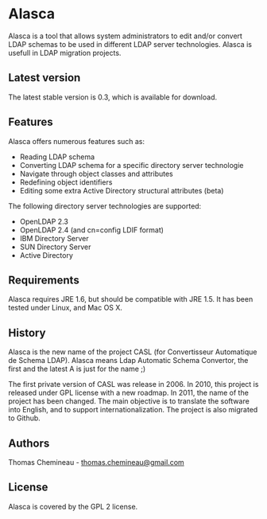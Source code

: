 
Alasca
======

Alasca is a tool that allows system administrators to edit and/or convert LDAP schemas to be used in different LDAP server technologies. Alasca is usefull in LDAP migration projects.

Latest version
--------------

The latest stable version is 0.3, which is available for download.

Features
--------

Alasca offers numerous features such as:

* Reading LDAP schema
* Converting LDAP schema for a specific directory server technologie
* Navigate through object classes and attributes
* Redefining object identifiers
* Editing some extra Active Directory structural attributes (beta)

The following directory server technologies are supported:

* OpenLDAP 2.3
* OpenLDAP 2.4 (and cn=config LDIF format)
* IBM Directory Server
* SUN Directory Server
* Active Directory

Requirements
------------

Alasca requires JRE 1.6, but should be compatible with JRE 1.5. It has been tested under Linux, and Mac OS X.

History
-------

Alasca is the new name of the project CASL (for Convertisseur Automatique de Schema LDAP). Alasca means Ldap Automatic Schema Convertor, the first and the latest A is just for the name ;)

The first private version of CASL was release in 2006. In 2010, this project is released under GPL license with a new roadmap. In 2011, the name of the project has been changed. The main objective is to translate the software into English, and to support internationalization. The project is also migrated to Github.

Authors
-------

Thomas Chemineau - thomas.chemineau@gmail.com

License
-------

Alasca is covered by the GPL 2 license.
